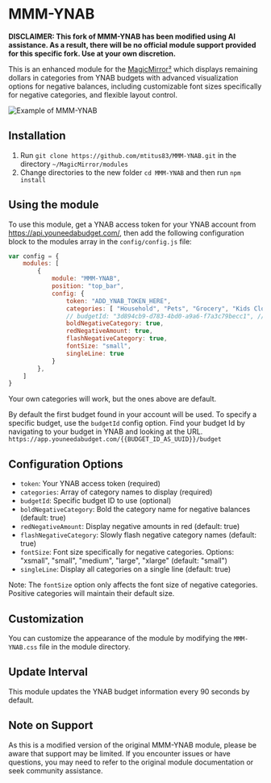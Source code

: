 # MMM-YNAB

**DISCLAIMER: This fork of MMM-YNAB has been modified using AI assistance. As a result, there will be no official module support provided for this specific fork. Use at your own discretion.**

This is an enhanced module for the [MagicMirror²](https://github.com/MichMich/MagicMirror/) which displays remaining dollars in categories from YNAB budgets with advanced visualization options for negative balances, including customizable font sizes specifically for negative categories, and flexible layout control.

![Example of MMM-YNAB](./screenshot.png)

## Installation ##

1. Run `git clone https://github.com/mtitus83/MMM-YNAB.git` in the directory `~/MagicMirror/modules`
2. Change directories to the new folder `cd MMM-YNAB` and then run `npm install`

## Using the module

To use this module, get a YNAB access token for your YNAB account from https://api.youneedabudget.com/, then add the following configuration block to the modules array in the `config/config.js` file:

```js
var config = {
    modules: [
        {
            module: "MMM-YNAB",
            position: "top_bar",
            config: {
                token: "ADD_YNAB_TOKEN_HERE",
                categories: [ "Household", "Pets", "Grocery", "Kids Clothes", "Restaurants", "Lunch", "Spontaneous Fun" ],
                // budgetId: "3d894cb9-d783-4bd0-a9a6-f7a3c79becc1", // Optional
                boldNegativeCategory: true,
                redNegativeAmount: true,
                flashNegativeCategory: true,
                fontSize: "small",
                singleLine: true
            }
        },
    ]
}
```

Your own categories will work, but the ones above are default.

By default the first budget found in your account will be used. To specify a specific budget, use the `budgetId` config option. Find your budget Id by navigating to your budget in YNAB and looking at the URL. `https://app.youneedabudget.com/{{BUDGET_ID_AS_UUID}}/budget`

## Configuration Options

- `token`: Your YNAB access token (required)
- `categories`: Array of category names to display (required)
- `budgetId`: Specific budget ID to use (optional)
- `boldNegativeCategory`: Bold the category name for negative balances (default: true)
- `redNegativeAmount`: Display negative amounts in red (default: true)
- `flashNegativeCategory`: Slowly flash negative category names (default: true)
- `fontSize`: Font size specifically for negative categories. Options: "xsmall", "small", "medium", "large", "xlarge" (default: "small")
- `singleLine`: Display all categories on a single line (default: true)

Note: The `fontSize` option only affects the font size of negative categories. Positive categories will maintain their default size.

## Customization

You can customize the appearance of the module by modifying the `MMM-YNAB.css` file in the module directory.

## Update Interval

This module updates the YNAB budget information every 90 seconds by default.

## Note on Support

As this is a modified version of the original MMM-YNAB module, please be aware that support may be limited. If you encounter issues or have questions, you may need to refer to the original module documentation or seek community assistance.
